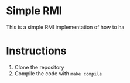 # Simple RMI

This is a simple RMI implementation of how to ha

# Instructions
1. Clone the repository
2. Compile the code with `make compile`
